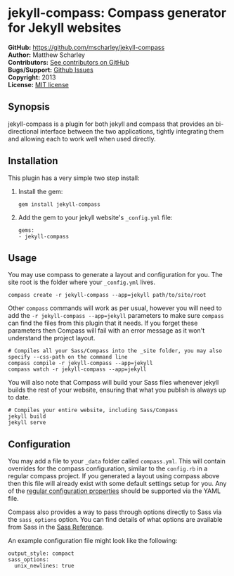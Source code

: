 jekyll-compass: Compass generator for Jekyll websites
=====================================================

**GitHub:** https://github.com/mscharley/jekyll-compass  
**Author:** Matthew Scharley  
**Contributors:** [See contributors on GitHub][gh-contrib]  
**Bugs/Support:** [Github Issues][gh-issues]  
**Copyright:** 2013  
**License:** [MIT license][license]

Synopsis
--------

jekyll-compass is a plugin for both jekyll and compass that provides an bi-directional interface between the two
applications, tightly integrating them and allowing each to work well when used directly.

Installation
------------

This plugin has a very simple two step install:

1.  Install the gem:

        gem install jekyll-compass

2.  Add the gem to your jekyll website's `_config.yml` file:

        gems:
        - jekyll-compass

Usage
-----

You may use compass to generate a layout and configuration for you. The site root is the folder where your `_config.yml`
lives.

    compass create -r jekyll-compass --app=jekyll path/to/site/root

Other `compass` commands will work as per usual, however you will need to add the `-r jekyll-compass --app=jekyll`
parameters to make sure `compass` can find the files from this plugin that it needs. If you forget these parameters
then Compass will fail with an error message as it won't understand the project layout.

    # Compiles all your Sass/Compass into the _site folder, you may also specify --css-path on the command line
    compass compile -r jekyll-compass --app=jekyll
    compass watch -r jekyll-compass --app=jekyll

You will also note that Compass will build your Sass files whenever jekyll builds the rest of your website, ensuring
that what you publish is always up to date.

    # Compiles your entire website, including Sass/Compass
    jekyll build
    jekyll serve

Configuration
-------------

You may add a file to your `_data` folder called `compass.yml`. This will contain overrides for the compass
configuration, similar to the `config.rb` in a regular compass project. If you generated a layout using compass above
then this file will already exist with some default settings setup for you. Any of the
[regular configuration properties][compass-props] should be supported via the YAML file.

Compass also provides a way to pass through options directly to Sass via the `sass_options` option. You can find
details of what options are available from Sass in the [Sass Reference][sass-props].

An example configuration file might look like the following:

    output_style: compact
    sass_options:
      unix_newlines: true



  [license]: https://raw.github.com/mscharley/jekyll-compass/master/LICENSE
  [gh-contrib]: https://github.com/mscharley/jekyll-compass/graphs/contributors
  [gh-issues]: https://github.com/mscharley/jekyll-compass/issues

  [compass-props]: http://compass-style.org/help/tutorials/configuration-reference/
  [sass-props]: http://sass-lang.com/documentation/file.SASS_REFERENCE.html#options
